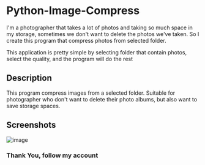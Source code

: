 # Python-Image-Compress
I'm a photographer that takes a lot of photos and taking so much space in my storage, sometimes we don't want to delete
the photos we've taken. So I create this program that compress photos from selected folder.

This application is pretty simple by selecting folder that contain photos,
select the quality, and the program will do the rest

## Description

This program compress images from a selected folder.
Suitable for photographer who don't want to delete their photo albums, but also want to save storage spaces.

## Screenshots

![image](https://github.com/realino98/Python-Image-Compress/assets/63583418/6dfcf231-b1dc-455c-8a21-68b01699a6e2)

### Thank You, follow my account
